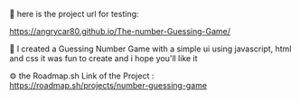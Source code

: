 🧪 here is the project url for testing:

https://angrycar80.github.io/The-number-Guessing-Game/

🚀 I created a Guessing Number Game with a simple ui
using javascript, html and css
it was fun to create
and i hope you'll like it

⚙️ the Roadmap.sh Link of the Project :
https://roadmap.sh/projects/number-guessing-game
